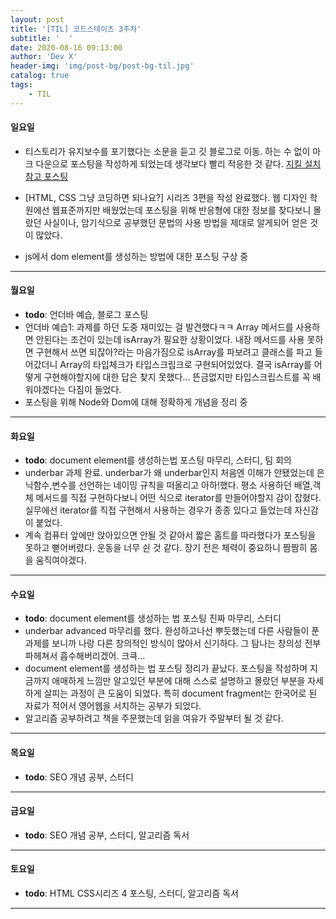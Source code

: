 ```yaml
---
layout: post
title: '[TIL] 코드스테이츠 3주차'
subtitle: '  '
date: 2020-08-16 09:13:00
author: 'Dev X'
header-img: 'img/post-bg/post-bg-til.jpg'
catalog: true
tags:
    - TIL
---
```


#### 일요일

-   티스토리가 유지보수를 포기했다는 소문을 듣고 깃 블로그로 이동. 하는 수 없이 마크 다운으로 포스팅을 작성하게 되었는데 생각보다 빨리 적응한 것 같다.
    [지킬 설치 참고 포스팅](https://theorydb.github.io/envops/2019/05/03/envops-blog-github-pages-jekyll/)

-   [HTML, CSS 그냥 코딩하면 되나요?] 시리즈 3편을 작성 완료했다. 웹 디자인 학원에선 웹표준까지만 배웠었는데 포스팅을 위해 반응형에 대한 정보를 찾다보니 몰랐던 사실이나, 암기식으로 공부했던 문법의 사용 방법을 제대로 알게되어 얻은 것이 많았다.

-   js에서 dom element를 생성하는 방법에 대한 포스팅 구상 중

---

#### 월요일

-   **todo**: 언더바 예습, 블로그 포스팅
-   언더바 예습1: 과제를 하던 도중 재미있는 걸 발견했다ㅋㅋ Array 메서드를 사용하면 안된다는 조건이 있는데 isArray가 필요한 상황이었다. 내장 메서드를 사용 못하면 구현해서 쓰면 되잖아?라는 마음가짐으로 isArray를 파보려고 클래스를 파고 들어갔더니 Array의 타입체크가 타입스크립크로 구현되어있었다. 결국 isArray를 어떻게 구현해야할지에 대한 답은 찾지 못했다... 뜬금없지만 타입스크립스트를 꼭 배워야겠다는 다짐이 들었다.
-   포스팅을 위해 Node와 Dom에 대해 정확하게 개념을 정리 중

---

#### 화요일

-   **todo**: document element를 생성하는법 포스팅 마무리, 스터디, 팀 회의
-   underbar 과제 완료. underbar가 왜 underbar인지 처음엔 이해가 안됐었는데 은닉함수,변수를 선언하는 네이밍 규칙을 떠올리고 아하!했다. 평소 사용하던 배열,객체 메서드를 직접 구현하다보니 어떤 식으로 iterator를 만들어야할지 감이 잡혔다. 실무에선 iterator를 직접 구현해서 사용하는 경우가 종종 있다고 들었는데 자신감이 붙었다.
-   계속 컴퓨터 앞에만 앉아있으면 안될 것 같아서 짧은 홈트를 따라했다가 포스팅을 못하고 뻗어버렸다. 운동을 너무 쉰 것 같다. 장기 전은 체력이 중요하니 짬짬히 몸을 움직여야겠다.

---

#### 수요일

-   **todo**: document element를 생성하는 법 포스팅 진짜 마무리, 스터디
-   underbar advanced 마무리를 했다. 완성하고나선 뿌듯했는데 다른 사람들이 푼 과제를 보니까 나랑 다른 창의적인 방식이 많아서 신기하다. 그 탐나는 창의성 전부 파헤쳐서 흡수해버리겠어. 크큭...
-   document element를 생성하는 법 포스팅 정리가 끝났다. 포스팅을 작성하며 지금까지 애매하게 느낌만 알고있던 부분에 대해 스스로 설명하고 몰랐던 부분을 자세하게 살피는 과정이 큰 도움이 되었다. 특히 document fragment는 한국어로 된 자료가 적어서 영어웹을 서치하는 공부가 되었다.
-   알고리즘 공부하려고 책을 주문했는데 읽을 여유가 주말부터 될 것 같다.

---

#### 목요일

-   **todo**: SEO 개념 공부, 스터디

---

#### 금요일

-   **todo**: SEO 개념 공부, 스터디, 알고리즘 독서

---

#### 토요일

-   **todo**: HTML CSS시리즈 4 포스팅, 스터디, 알고리즘 독서

---
